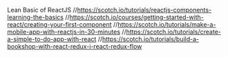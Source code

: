 Lean Basic of ReactJS
//https://scotch.io/tutorials/reactjs-components-learning-the-basics
//https://scotch.io/courses/getting-started-with-react/creating-your-first-component
//https://scotch.io/tutorials/make-a-mobile-app-with-reactjs-in-30-minutes
//https://scotch.io/tutorials/create-a-simple-to-do-app-with-react
//https://scotch.io/tutorials/build-a-bookshop-with-react-redux-i-react-redux-flow